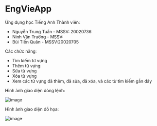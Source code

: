 # EngVieApp
Ứng dụng học Tiếng Anh
Thành viên:
- Nguyễn Trung Tuấn - MSSV: 20020736
- Ninh Vân Trường - MSSV:
- Bùi Tiến Quân - MSSV:20020705

Các chức năng: 
- Tìm kiếm từ vựng
- Thêm từ vựng
- Sửa từ vựng
- Xóa từ vựng
- Xem các từ vựng đã thêm, đã sửa, đã xóa, và các từ tìm kiếm gần đây

Hình ảnh giao diện dòng lệnh:

![image](https://github.com/2301NTTuan/EngVieApp/assets/129706740/acab3b61-a8eb-42ec-aedd-8989a286563e)

Hình ảnh giao diện đồ họa:

![image](https://github.com/2301NTTuan/EngVieApp/assets/129706740/ceb9c8a1-604e-44f7-ba50-c168037adf3a)

